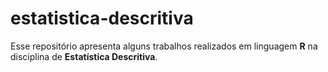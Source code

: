 # estatistica-descritiva

 Esse repositório apresenta alguns trabalhos realizados em linguagem **R** na disciplina de **Estatística Descritiva**.
